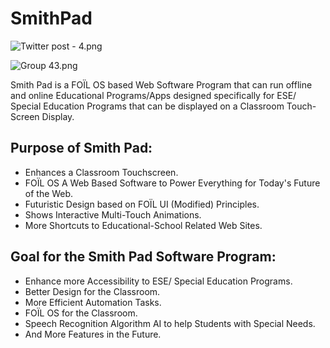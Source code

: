 # SmithPad

![Twitter post - 4.png](https://res.craft.do/user/full/23a03a79-af5e-1af9-b4ff-27170389b6b1/doc/09230642-5B39-4E9F-974D-4D676AEBBF43/D34E8E74-A7FA-4A21-B3D0-BD7E10239BD2_2/ub63fe63dOWVsk49Oov1tQZJeYc6xGjB67lvq5naBLAz/Twitter%20post%20-%204.png)

![Group 43.png](https://res.craft.do/user/full/23a03a79-af5e-1af9-b4ff-27170389b6b1/doc/09230642-5B39-4E9F-974D-4D676AEBBF43/E1FFA604-B26D-4929-BB95-863E91DF64E8_2/nwUepsDT6xNvZvA7EySUSB7XwdUwRGrmlR0ogc7tGxgz/Group%2043.png)

Smith Pad is a FOÏL OS based Web Software Program that can run offline and online Educational Programs/Apps designed specifically for ESE/ Special Education Programs that can be displayed on a Classroom Touch-Screen Display.

## Purpose of Smith Pad:

- Enhances a Classroom Touchscreen.
- FOÏL OS A Web Based Software to Power Everything for Today's Future of the Web.
- Futuristic Design based on FOÏL UI (Modified) Principles.
- Shows Interactive Multi-Touch Animations.
- More Shortcuts to Educational-School Related Web Sites.

## Goal for the Smith Pad Software Program:

- Enhance more Accessibility to ESE/ Special Education Programs.
- Better Design for the Classroom.
- More Efficient Automation Tasks.
- FOÏL OS for the Classroom.
- Speech Recognition Algorithm AI to help Students with Special Needs.
- And More Features in the Future.

